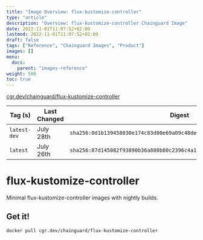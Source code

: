 ```yaml
---
title: "Image Overview: flux-kustomize-controller"
type: "article"
description: "Overview: flux-kustomize-controller Chainguard Image"
date: 2022-11-01T11:07:52+02:00
lastmod: 2022-11-01T11:07:52+02:00
draft: false
tags: ["Reference", "Chainguard Images", "Product"]
images: []
menu:
  docs:
    parent: "images-reference"
weight: 500
toc: true
---
```


[cgr.dev/chainguard/flux-kustomize-controller](https://github.com/chainguard-images/images/tree/main/images/flux-kustomize-controller)

| Tag (s)       | Last Changed | Digest                                                                    |
|---------------|--------------|---------------------------------------------------------------------------|
|  `latest-dev` | July 28th    | `sha256:0d1b139458030e174c83d00e69a09c48deeed36ec4c3eb4c254db427673c12f9` |
|  `latest`     | July 26th    | `sha256:87d145082f93890b36a880b80c2396c4a18ef935dddec2217a96be8b8c452a6b` |

# flux-kustomize-controller

Minimal flux-kustomize-controller images with nightly builds.

## Get it!

```shell
docker pull cgr.dev/chainguard/flux-kustomize-controller
```
